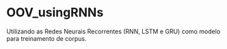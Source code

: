 # OOV_usingRNNs
Utilizando as Redes Neurais Recorrentes (RNN, LSTM e GRU) como modelo para treinamento de corpus. 
